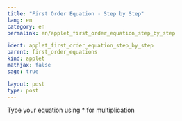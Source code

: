 ```yaml
---
title: "First Order Equation - Step by Step"
lang: en
category: en
permalink: en/applet_first_order_equation_step_by_step

ident: applet_first_order_equation_step_by_step
parent: first_order_equations
kind: applet
mathjax: false
sage: true

layout: post
type: post
---
```


Type your equation using \* for multiplication

<div class="sage"><script type="text/x-sage">

# Step-by-step resolution of linear equations
        
x = PolynomialRing(RationalField(),"x").gen()

@interact
def _(equation_string = input_box(default='3*(x-7) = 5*(x/4)', type = str, label = 'Linear equation: ')):
    
    pretty_print(html( 'Your initial equation is' ))
    pretty_print(html( '$$' + equation_string + '$$' ))
    
    equation_sides = equation_string.replace(" ", "").split('=')
    if len(equation_sides) != 2:
        pretty_print(html( '<div style="color:red">!! The equation must have to mathematical expressions separated separated by an = </div>' ))
        return None
        
    pretty_print(html( 'The left-hand-side of your equation is' ))
    pretty_print(html( '$$' + equation_sides[0] + '$$' ))
    
    pretty_print(html( 'The right-hand-side of your equation is' ))
    pretty_print(html( '$$' + equation_sides[1] + '$$' ))
    
    pretty_print(html( 'We simplify the LHS' ))
    side0 = sage_eval(equation_sides[0], locals={'x':x})
    transform_string_0 = '$$' + equation_sides[0] + '\,\longrightarrow\,' + str(side0) + '$$'
    pretty_print(html( transform_string_0 ))
    
    pretty_print(html( 'We simplify the RHS' ))
    side1 = sage_eval(equation_sides[1], locals={'x':x})
    transform_string_1 = '$$' + equation_sides[1] + '\,\longrightarrow\,' + str(side1) + '$$'
    pretty_print(html( transform_string_1 ))
    
    ## in case we deal with integers
    side0 = SR(side0)
    side1 = SR(side1)
    
    if len(side0.coefficients(sparse=False)) > 2:
        pretty_print(html( '<div style="color:red">!! The LHS is not a linear expression</div>' ))
        return None
    if len(side1.coefficients(sparse=False)) > 2:
        pretty_print(html( '<div style="color:red">!! The RHS is not a linear expression</div>' ))
        return None
        
    coefx0 = side0.coefficient(x,1)
    coefu0 = side0.coefficient(x,0)
    coefx1 = side1.coefficient(x,1)
    coefu1 = side1.coefficient(x,0)
    
    pretty_print(html( 'Now we face the following equation:' ))
    res1 = ' $$ \\colorbox{lightblue}{$' + \
           str(coefx0) + \
           '$}\,\,x\,\,' + \
           (' +\,\, ' if coefu0 >= 0 else '') + \
           '\\colorbox{lightgreen}{$' + \
           str(coefu0) + \
           '$}\,\,=\,\,' + \
           '\\colorbox{yellow}{$' + \
           str(coefx1) + \
           '$}\,\,x\,\,' + \
           (' +\,\, ' if coefu1 >= 0 else '') + \
           '\\colorbox{magenta}{$' + \
           str(coefu1) + \
           '$}' + \
           ' $$ '
    pretty_print(html( res1 ))
    
    pretty_print(html( 'Let\'s restructure the equation:' ))
    res2 = ' $$ \\colorbox{lightblue}{$' + \
           str(coefx0) + \
           '$}\,\,x\,\,' + \
           (' +\,\, ' if -coefx1 >= 0 else '') + \
           '\\colorbox{yellow}{$' + \
           str(-coefx1) + \
           '$}\,\,x\,\,=\,\,' + \
           '\\colorbox{magenta}{$' + \
           str(coefu1) + \
           '$}\,\,' + \
           (' +\,\, ' if -coefu0 >= 0 else '') + \
           '\\colorbox{lightgreen}{$' + \
           str(-coefu0) + \
           '$}' + \
           ' $$ '
    pretty_print(html( res2 ))
    
    pretty_print(html( 'We add everything up' ))
    res3 = ' $$ \\colorbox{teal}{$' + \
           str(coefx0-coefx1) + \
           '$}\,\,x\,\,=\,\,' + \
           '\\colorbox{orange}{$' + \
           str(coefu1-coefu0) + \
           '$}' + \
           ' $$ '
    pretty_print(html( res3 ))
    
    if coefx0-coefx1 == 0:
        if coefu1-coefu0 == 0:
            pretty_print(html( 'Every value for $x$ is a solution' ))
        else:
            pretty_print(html( 'The equation has no solutions' ))
    else:
        pretty_print(html( 'The solution is' ))
        pretty_print(html( '$$x=' + str((coefu1-coefu0)/(coefx0-coefx1)) + '$$' ))

</script></div>